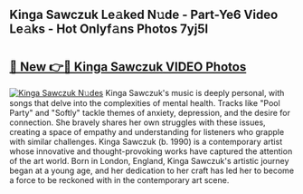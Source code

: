 ## Kinga Sawczuk Le𝚊ked N𝚞de - Part-Ye6 Video Le𝚊ks - Hot Onlyf𝚊ns Photos 7yj5l

# <h2><a href="http://ab33229.deff.icu/?id=Kinga+Sawczuk">🔗 New 👉🔴 Kinga Sawczuk VIDEO Photos</a></h2>

[![Kinga Sawczuk N𝚞des](https://i.imgur.com/rIISA9y.gif)](http://ab33229.deff.icu/?id=Kinga+Sawczuk)
Kinga Sawczuk's music is deeply personal, with songs that delve into the complexities of mental health. Tracks like "Pool Party" and "Softly" tackle themes of anxiety, depression, and the desire for connection. She bravely shares her own struggles with these issues, creating a space of empathy and understanding for listeners who grapple with similar challenges. Kinga Sawczuk (b. 1990) is a contemporary artist whose innovative and thought-provoking works have captured the attention of the art world. Born in London, England, Kinga Sawczuk's artistic journey began at a young age, and her dedication to her craft has led her to become a force to be reckoned with in the contemporary art scene.
